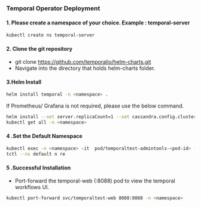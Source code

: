 ### Temporal Operator Deployment

#### 1. Please create a namespace of your choice. Example : temporal-server
```sh
kubectl create ns temporal-server
```

#### 2. Clone the git repository
 - git clone https://github.com/temporalio/helm-charts.git
 - Navigate into the directory that holds helm-charts folder.

#### 3.Helm Install
```sh
helm install temporal -n <namespace> .
```
If Prometheus/ Grafana is not required, please use the below command.

```sh
helm install --set server.replicaCount=1 --set cassandra.config.cluster_size=1 --set prometheus.enabled=false --set grafana.enabled=false --set elasticsearch.enabled=false temporal . --timeout 15m -n <namespace>
kubectl get all -n <namespace>
```

#### 4 .Set the Default Namespace
```sh
kubectl exec -n <namespace> -it  pod/temporaltest-admintools-<pod-id> -- /bin/bash
tctl --ns default n re
```

#### 5 .Successful Installation
- Port-forward the temporal-web (:8088) pod to view the temporal workflows UI.
```sh
kubectl port-forward svc/temporaltest-web 8088:8088 -n <namespace>
```
